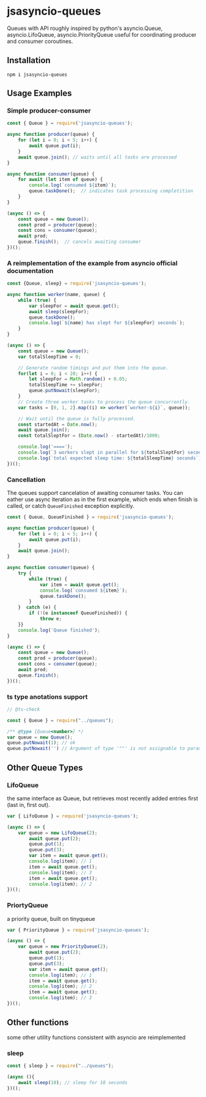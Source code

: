 # jsasyncio-queues

Queues with API roughly inspired by python's asyncio.Queue, asyncio.LifoQueue, asyncio.PriorityQueue
useful for coordinating producer and consumer coroutines.

## Installation

```
npm i jsasyncio-queues
```

## Usage Examples

### Simple producer-consumer

```javascript
const { Queue } = require('jsasyncio-queues');

async function producer(queue) {
    for (let i = 0; i < 5; i++) {
        await queue.put(i);
    }
    await queue.join(); // waits until all tasks are processed
}

async function consumer(queue) {
    for await (let item of queue) {
        console.log(`consumed ${item}`);
        queue.taskDone();  // indicates task processing completition
    }
}

(async () => {
    const queue = new Queue();
    const prod = producer(queue);
    const cons = consumer(queue);
    await prod;
    queue.finish();  // cancels awaiting consumer
})();
```

### A reimplementation of the example from asyncio official documentation

```javascript
const {Queue, sleep} = require('jsasyncio-queues');

async function worker(name, queue) {
    while (true) {
        var sleepFor = await queue.get();
        await sleep(sleepFor);
        queue.taskDone();
        console.log(`${name} has slept for ${sleepFor} seconds`);
    }
}

(async () => {
    const queue = new Queue();
    var totalSleepTime = 0;

    // Generate random timings and put them into the queue.
    for(let i = 0; i < 20; i++) {
        let sleepFor = Math.random() + 0.05;
        totalSleepTime += sleepFor;
        queue.putNowait(sleepFor);
    }
    // Create three worker tasks to process the queue concurrently.
    var tasks = [0, 1, 2].map((i) => worker(`worker-${i}`, queue));

    // Wait until the queue is fully processed.
    const startedAt = Date.now();
    await queue.join();
    const totalSleptFor = (Date.now() - startedAt)/1000;

    console.log('====');
    console.log(`3 workers slept in parallel for ${totalSleptFor} seconds`);
    console.log(`total expected sleep time: ${totalSleepTime} seconds`);
})();
```

### Cancellation

The queues support cancelation of awaiting consumer tasks. You can eather use async iteration as in the first example,
which ends when finish is called, or catch `QueueFinished` exception explicitly.

```javascript
const { Queue, QueueFinished } = require('jsasyncio-queues');

async function producer(queue) {
    for (let i = 0; i < 5; i++) {
        await queue.put(i);
    }
    await queue.join();
}

async function consumer(queue) {
    try {
        while (true) {
            var item = await queue.get();
            console.log(`consumed ${item}`);
            queue.taskDone();
        }
    }  catch (e) {
        if (!(e instanceof QueueFinished)) {
            throw e;
    }}
    console.log('Queue finished');
}

(async () => {
    const queue = new Queue();
    const prod = producer(queue);
    const cons = consumer(queue);
    await prod;
    queue.finish();
})();

```

### ts type anotations support

```javascript
// @ts-check

const { Queue } = require("../queues");

/** @type {Queue<number>} */
var queue = new Queue();
queue.putNowait(1); // ok
queue.putNowait('') // Argument of type '""' is not assignable to parameter of type 'number'.
```

## Other Queue Types

### LifoQueue

the same interface as Queue, but retrieves most recently added entries first (last in, first out).

```javascript
var { LifoQueue } = require('jsasyncio-queues');

(async () => {
    var queue = new LifoQueue(2);
        await queue.put(2);
        queue.put(1);
        queue.put(3);
        var item = await queue.get();
        console.log(item); // 1
        item = await queue.get();
        console.log(item); // 3
        item = await queue.get();
        console.log(item); // 2
})();
```

### PriortyQueue

a priority queue, built on tinyqueue

```javascript
var { PriorityQueue } = require('jsasyncio-queues');

(async () => {
    var queue = new PriorityQueue(2);
        await queue.put(2);
        queue.put(1);
        queue.put(3);
        var item = await queue.get();
        console.log(item); // 1
        item = await queue.get();
        console.log(item); // 2
        item = await queue.get();
        console.log(item); // 3
})();

```

## Other functions

some other utility functions consistent with asyncio are reimplemented

### sleep

```javascript
const { sleep } = require("../queues");

(async (){
    await sleep(10); // sleep for 10 seconds
})();
```
